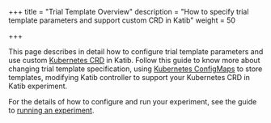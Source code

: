 +++
title = "Trial Template Overview"
description = "How to specify trial template parameters and support custom CRD in Katib"
weight = 50
                    
+++

This page describes in detail how to configure trial template parameters and
use custom [Kubernetes CRD](https://kubernetes.io/docs/concepts/extend-kubernetes/api-extension/custom-resources/)
in Katib. Follow this guide to know more about changing trial template specification,
using [Kubernetes ConfigMaps](https://kubernetes.io/docs/concepts/configuration/configmap/) to store templates,
modifying Katib controller to support your Kubernetes CRD in Katib experiment.

For the details of how to configure and run your experiment, see the guide to
[running an experiment](/docs/components/hyperparameter-tuning/experiment/).

